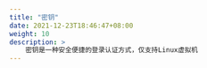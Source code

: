 ```yaml
---
title: "密钥"
date: 2021-12-23T18:46:47+08:00
weight: 10
description: >
    密钥是一种安全便捷的登录认证方式，仅支持Linux虚拟机
---
```


